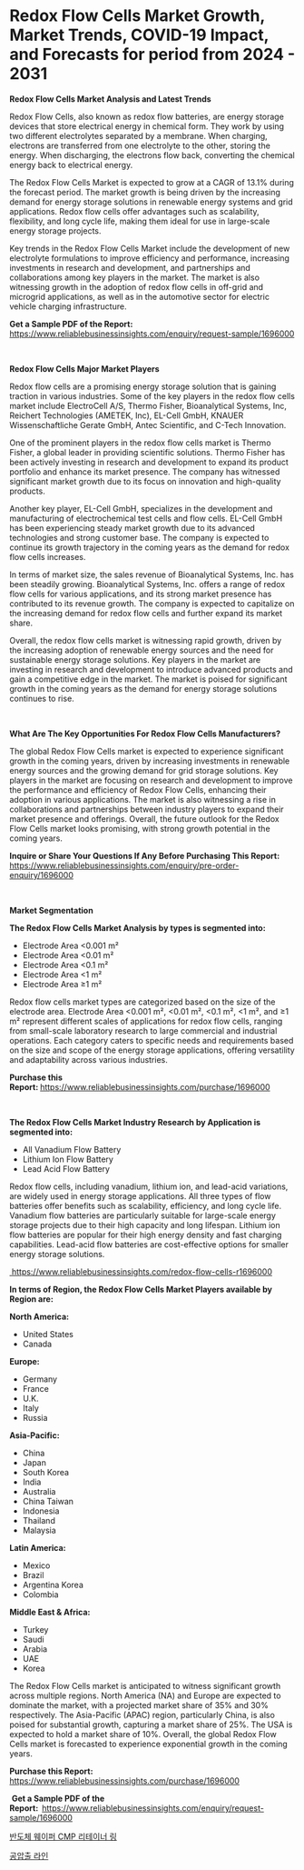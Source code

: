 <p><h1>Redox Flow Cells Market Growth, Market Trends, COVID-19 Impact, and Forecasts for period from 2024 - 2031</h1></p><p><strong>Redox Flow Cells Market Analysis and Latest Trends</strong></p>
<p><p>Redox Flow Cells, also known as redox flow batteries, are energy storage devices that store electrical energy in chemical form. They work by using two different electrolytes separated by a membrane. When charging, electrons are transferred from one electrolyte to the other, storing the energy. When discharging, the electrons flow back, converting the chemical energy back to electrical energy.</p><p>The Redox Flow Cells Market is expected to grow at a CAGR of 13.1% during the forecast period. The market growth is being driven by the increasing demand for energy storage solutions in renewable energy systems and grid applications. Redox flow cells offer advantages such as scalability, flexibility, and long cycle life, making them ideal for use in large-scale energy storage projects.</p><p>Key trends in the Redox Flow Cells Market include the development of new electrolyte formulations to improve efficiency and performance, increasing investments in research and development, and partnerships and collaborations among key players in the market. The market is also witnessing growth in the adoption of redox flow cells in off-grid and microgrid applications, as well as in the automotive sector for electric vehicle charging infrastructure.</p></p>
<p><strong>Get a Sample PDF of the Report:&nbsp;</strong> <a href="https://www.reliablebusinessinsights.com/enquiry/request-sample/1696000">https://www.reliablebusinessinsights.com/enquiry/request-sample/1696000</a></p>
<p>&nbsp;</p>
<p><strong>Redox Flow Cells Major Market Players</strong></p>
<p><p>Redox flow cells are a promising energy storage solution that is gaining traction in various industries. Some of the key players in the redox flow cells market include ElectroCell A/S, Thermo Fisher, Bioanalytical Systems, Inc, Reichert Technologies (AMETEK, Inc), EL-Cell GmbH, KNAUER Wissenschaftliche Gerate GmbH, Antec Scientific, and C-Tech Innovation.</p><p>One of the prominent players in the redox flow cells market is Thermo Fisher, a global leader in providing scientific solutions. Thermo Fisher has been actively investing in research and development to expand its product portfolio and enhance its market presence. The company has witnessed significant market growth due to its focus on innovation and high-quality products.</p><p>Another key player, EL-Cell GmbH, specializes in the development and manufacturing of electrochemical test cells and flow cells. EL-Cell GmbH has been experiencing steady market growth due to its advanced technologies and strong customer base. The company is expected to continue its growth trajectory in the coming years as the demand for redox flow cells increases.</p><p>In terms of market size, the sales revenue of Bioanalytical Systems, Inc. has been steadily growing. Bioanalytical Systems, Inc. offers a range of redox flow cells for various applications, and its strong market presence has contributed to its revenue growth. The company is expected to capitalize on the increasing demand for redox flow cells and further expand its market share.</p><p>Overall, the redox flow cells market is witnessing rapid growth, driven by the increasing adoption of renewable energy sources and the need for sustainable energy storage solutions. Key players in the market are investing in research and development to introduce advanced products and gain a competitive edge in the market. The market is poised for significant growth in the coming years as the demand for energy storage solutions continues to rise.</p></p>
<p>&nbsp;</p>
<p><strong>What Are The Key Opportunities For Redox Flow Cells Manufacturers?</strong></p>
<p><p>The global Redox Flow Cells market is expected to experience significant growth in the coming years, driven by increasing investments in renewable energy sources and the growing demand for grid storage solutions. Key players in the market are focusing on research and development to improve the performance and efficiency of Redox Flow Cells, enhancing their adoption in various applications. The market is also witnessing a rise in collaborations and partnerships between industry players to expand their market presence and offerings. Overall, the future outlook for the Redox Flow Cells market looks promising, with strong growth potential in the coming years.</p></p>
<p><strong>Inquire or Share Your Questions If Any Before Purchasing This Report:</strong> <a href="https://www.reliablebusinessinsights.com/enquiry/pre-order-enquiry/1696000">https://www.reliablebusinessinsights.com/enquiry/pre-order-enquiry/1696000</a></p>
<p>&nbsp;</p>
<p><strong>Market Segmentation</strong></p>
<p><strong>The Redox Flow Cells Market Analysis by types is segmented into:</strong></p>
<p><ul><li>Electrode Area <0.001 m²</li><li>Electrode Area <0.01 m²</li><li>Electrode Area <0.1 m²</li><li>Electrode Area <1 m²</li><li>Electrode Area ≥1 m²</li></ul></p>
<p><p>Redox flow cells market types are categorized based on the size of the electrode area. Electrode Area <0.001 m², <0.01 m², <0.1 m², <1 m², and ≥1 m² represent different scales of applications for redox flow cells, ranging from small-scale laboratory research to large commercial and industrial operations. Each category caters to specific needs and requirements based on the size and scope of the energy storage applications, offering versatility and adaptability across various industries.</p></p>
<p><strong>Purchase this Report:&nbsp;</strong><a href="https://www.reliablebusinessinsights.com/purchase/1696000">https://www.reliablebusinessinsights.com/purchase/1696000</a></p>
<p>&nbsp;</p>
<p><strong>The Redox Flow Cells Market Industry Research by Application is segmented into:</strong></p>
<p><ul><li>All Vanadium Flow Battery</li><li>Lithium Ion Flow Battery</li><li>Lead Acid Flow Battery</li></ul></p>
<p><p>Redox flow cells, including vanadium, lithium ion, and lead-acid variations, are widely used in energy storage applications. All three types of flow batteries offer benefits such as scalability, efficiency, and long cycle life. Vanadium flow batteries are particularly suitable for large-scale energy storage projects due to their high capacity and long lifespan. Lithium ion flow batteries are popular for their high energy density and fast charging capabilities. Lead-acid flow batteries are cost-effective options for smaller energy storage solutions.</p></p>
<p><a href="https://www.reliablebusinessinsights.com/redox-flow-cells-r1696000">&nbsp;https://www.reliablebusinessinsights.com/redox-flow-cells-r1696000</a></p>
<p><strong>In terms of Region, the Redox Flow Cells Market Players available by Region are:</strong></p>
<p>
    <p> <strong> North America: </strong>
        <ul>
            <li>United States</li>
            <li>Canada</li>
        </ul>
        </p> 
    <p> <strong> Europe: </strong>
        <ul>
            <li>Germany</li>
            <li>France</li>
            <li>U.K.</li>
            <li>Italy</li>
            <li>Russia</li>
        </ul>
        </p> 
    <p> <strong> Asia-Pacific: </strong>
        <ul>
            <li>China</li>
            <li>Japan</li>
            <li>South Korea</li>
            <li>India</li>
            <li>Australia</li>
            <li>China Taiwan</li>
            <li>Indonesia</li>
            <li>Thailand</li>
            <li>Malaysia</li>
        </ul>
        </p> 
    <p> <strong> Latin America: </strong>
        <ul>
            <li>Mexico</li>
            <li>Brazil</li>
            <li>Argentina Korea</li>
            <li>Colombia</li>
        </ul>
        </p> 
    <p> <strong> Middle East & Africa: </strong>
        <ul>
            <li>Turkey</li>
            <li>Saudi</li>
            <li>Arabia</li>
            <li>UAE</li>
            <li>Korea</li>
        </ul>
    </p>
    </p>
<p><p>The Redox Flow Cells market is anticipated to witness significant growth across multiple regions. North America (NA) and Europe are expected to dominate the market, with a projected market share of 35% and 30% respectively. The Asia-Pacific (APAC) region, particularly China, is also poised for substantial growth, capturing a market share of 25%. The USA is expected to hold a market share of 10%. Overall, the global Redox Flow Cells market is forecasted to experience exponential growth in the coming years.</p></p>
<p><strong>Purchase this Report: </strong><a href="https://www.reliablebusinessinsights.com/purchase/1696000">https://www.reliablebusinessinsights.com/purchase/1696000</a></p>
<p>&nbsp;<strong>Get a Sample PDF of the Report:&nbsp;&nbsp;</strong><a href="https://www.reliablebusinessinsights.com/enquiry/request-sample/1696000">https://www.reliablebusinessinsights.com/enquiry/request-sample/1696000</a></p>
<p><strong></strong></p>
<p><p><a href="https://medium.com/@corneliutrifa2022/%EB%B0%98%EB%8F%84%EC%B2%B4-%EC%9B%A8%EC%9D%B4%ED%8D%BC-cmp-%EB%A6%AC%ED%85%8C%EC%9D%B4%EB%84%88-%EB%A7%81-%EC%8B%9C%EC%9E%A5-%EA%B7%9C%EB%AA%A8-%EB%B0%8F-%EC%8B%9C%EC%9E%A5-%EB%8F%99%ED%96%A5-%EC%A0%84%EC%B2%B4-%EC%82%B0%EC%97%85-%EA%B0%9C%EC%9A%94-2024%EB%85%84%EB%B6%80%ED%84%B0-2031%EB%85%84-c6ae8b8c5bfe">반도체 웨이퍼 CMP 리테이너 링</a></p><p><a href="https://medium.com/@kalimetz2023/2024%EB%85%84%EB%B6%80%ED%84%B0-2031%EB%85%84%EA%B9%8C%EC%A7%80-%EA%B3%B5%EC%9C%A0%EA%B0%80-%EC%96%B4%EB%96%BB%EA%B2%8C-%EB%B3%80%ED%95%A0-%EA%B2%83%EC%9D%B8%EA%B0%80%EC%97%90-%EB%8C%80%ED%95%9C-%EC%BD%94%EC%9D%B5%EC%8A%A4%ED%8A%B8%EB%A3%A8%EC%A0%84-%EB%9D%BC%EC%9D%B8-%EC%8B%9C%EC%9E%A5%EC%9D%98-%EC%A7%84%ED%99%94%EC%99%80-%EC%8B%9C%EC%9E%A5-%EC%84%B1%EC%9E%A5-%EB%8F%99%ED%96%A5-9a641c8a9098">공압출 라인</a></p></p>
